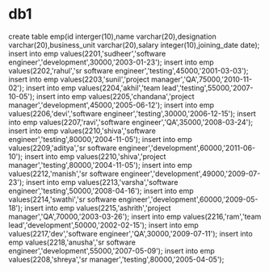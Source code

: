 # db1
create table emp(id interger(10),name varchar(20),designation varchar(20),business_unit varchar(20),salary integer(10),joining_date date);
insert into emp values(2201,'sudheer','software engineer','development',30000,'2003-01-23');
insert into emp values(2202,'rahul','sr software engineer','testing',45000,'2001-03-03');
insert into emp values(2203,'sunil','project manager','QA',75000,'2010-11-02');
insert into emp values(2204,'akhil','team lead','testing',55000,'2007-10-05');
insert into emp values(2205,'chandana','project manager','development',45000,'2005-06-12');
insert into emp values(2206,'devi','software engineer','testing',30000,'2006-12-15');
insert into emp values(2207,'ravi','software engineer','QA',35000,'2008-03-24');
insert into emp values(2210,'shiva','software engineer','testing',80000,'2004-11-05');
insert into emp values(2209,'aditya','sr software engineer','development',60000,'2011-06-10');
insert into emp values(2210,'shiva','project manager','testing',80000,'2004-11-05');
insert into emp values(2212,'manish','sr software engineer','development',49000,'2009-07-23');
insert into emp values(2213,'varsha','software engineer','testing',50000,'2008-04-16');
insert into emp values(2214,'swathi','sr software engineer','development',60000,'2009-05-18');
insert into emp values(2215,'ashrith','project manager','QA',70000,'2003-03-26');
insert into emp values(2216,'ram','team lead','development',50000,'2002-02-15');
insert into emp values(2217,'dev','software engineer','QA',30000,'2009-07-11');
insert into emp values(2218,'anusha','sr software engineer','development',55000,'2007-05-09');
insert into emp values(2208,'shreya','sr manager','testing',80000,'2005-04-05');


